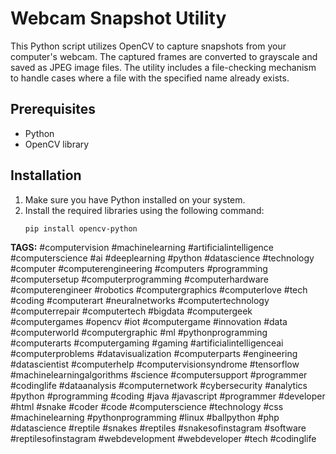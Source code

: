 # Webcam Snapshot Utility

This Python script utilizes OpenCV to capture snapshots from your computer's webcam. The captured frames are converted to grayscale and saved as JPEG image files. The utility includes a file-checking mechanism to handle cases where a file with the specified name already exists.

## Prerequisites
- Python
- OpenCV library

## Installation
1. Make sure you have Python installed on your system.
2. Install the required libraries using the following command:
   ```bash
   pip install opencv-python


**TAGS:** #computervision #machinelearning #artificialintelligence #computerscience #ai #deeplearning #python #datascience #technology #computer #computerengineering #computers #programming #computersetup #computerprogramming #computerhardware #computerengineer #robotics #computergraphics #computerlove #tech #coding #computerart #neuralnetworks #computertechnology #computerrepair #computertech #bigdata #computergeek #computergames #opencv #iot #computergame #innovation #data #computerworld #computergraphic #ml #pythonprogramming #computerarts #computergaming #gaming #artificialintelligenceai #computerproblems #datavisualization #computerparts #engineering #datascientist #computerhelp #computervisionsyndrome #tensorflow #machinelearningalgorithms #science #computersupport #programmer #codinglife #dataanalysis #computernetwork #cybersecurity #analytics #python #programming #coding #java #javascript #programmer #developer #html #snake #coder #code #computerscience #technology #css #machinelearning #pythonprogramming #linux #ballpython #php #datascience #reptile #snakes #reptiles #snakesofinstagram #software #reptilesofinstagram #webdevelopment #webdeveloper #tech #codinglife
